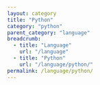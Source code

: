 ```yaml
---
layout: category
title: "Python"
category: "python"
parent_category: "language"
breadcrumb:
  - title: "Language"
    url: "/language"
  - title: "Python"
    url: "/language/python/"
permalink: /language/python/
---
```

